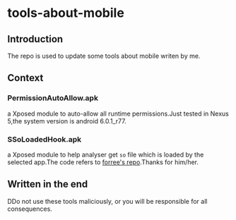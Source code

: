 # tools-about-mobile
## Introduction
The repo is used to update some tools about mobile writen by me.
## Context
### PermissionAutoAllow.apk
a Xposed module to auto-allow all runtime permissions.Just tested in Nexus 5,the system version is android 6.0.1_r77.
### SSoLoadedHook.apk
a Xposed module to help analyser get `so` file which is loaded by the selected app.The code refers to [forree's repo](https://github.com/fooree/fooXposed/tree/master/Foox_1stx).Thanks for him/her.
## Written in the end
DDo not use these tools maliciously, or you will be responsible for all consequences.
